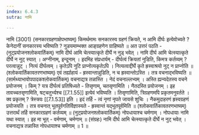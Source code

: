 ```yaml
---
index: 6.4.3
sutra: नामि

---
```

नामि (3001) (सनकारग्रहणाक्षेपभाष्यम्) किमर्थमामः सनकारस्य ग्रहणं क्रियते, न आमि दीर्घः इत्येवोच्यते ? केनेदानीं सनकारस्य भविष्यति ? नुडयमाम्भक्त आङ्ग्रहणेन ग्राहिष्यते ॥ अत उत्तरं पठति -  (नुट्प्रयोजनश्लोकवार्तिकम्) नामि दीर्घ आमि चेत्स्यात्कृते दीर्घे न नुड् भवेत् । नामि दीर्घ आमि चेत्स्यात्कृते दीर्घे न नुट् स्यात् । अग्नीनाम्, इन्दूनाम् । इदमिह संप्रधार्यम् - दीर्घत्वं क्रियतां नुडिति, किमत्र कर्तव्यम् ? परत्वान्नुट् । नित्यं दीर्घत्वम् । कृतेऽपि नुटि प्राप्नोत्यकृतेऽपि । नित्यत्वाद्दीर्घे कृते ह्रस्वाश्रयो नुट् न प्राप्नोति ॥ (श्लोकवार्तिकावतरणभाष्यम्) एवं तर्ह्याहायं - ह्रस्वान्तान्नुडिति, न च ह्रस्वान्तोऽस्ति । तत्र वचनाद्भविष्यति ॥ (सार्मथ्याभावोपपादकश्लोकवार्तिकम्) वचनाद्यत्र तन्नास्ति । नेदं वचनाल्लभ्यम् । अस्ति ह्यन्यदेतस्य वचने प्रयोजनम् । किम् ? यत्र दीर्घत्वं प्रतिषिध्यते - तिसृणाम्, चतसृणामिति । नैतदस्ति प्रयोजनम् । इह तावच्चतसृणामिति, षट्चतुर्भ्यश्च [[7.1.55]] इत्येवं भविष्यति । तिसृणामिति, त्रिग्रहणमपि प्रकृतमनुवर्तते । क्व प्रकृतम् ? त्रेस्त्रयः [[7.1.53]] इति । इदं तर्हि - त्वं नृणां नृपते जायसे शुचिः । नैकमुदाहरणं ह्रस्वग्रहणं प्रयोजयति । तत्र वचनात् भूतपूर्वगतिर्विज्ञास्यते - ह्रस्वान्तं यद्भूतपूर्वमिति ॥ (श्लोकवार्तिकावतरणभाष्यम्) उत्तरार्थं तर्हि सनकारग्रहणं कर्तव्यम् ॥ (नुट्प्रयोजनश्लोकवार्तिकम्) नोपधायाश्च चर्मणाम् । नोपधायाः नामि यथा स्यात् । इह मा भूत् - वर्मणाम्, चर्मणाम् ॥ (संग्रहः) नामि दीर्घ आमि चेत्स्यात्कृते दीर्घे न नुट् भवेत् । वचनाद्यत्र तन्नास्ति नोपधायाश्च चर्मणाम् ॥ 1 ॥